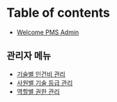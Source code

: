 # Table of contents

* [Welcome PMS Admin](README.md)

## 관리자 메뉴 <a href="#admin" id="admin"></a>

* [기술별 인건비 관리](admin/tech-labor-costs.md)
* [사원별 기술 등급 관리](admin/employee-skill-grades.md)
* [역할별 권한 관리](admin/role-permissions.md)
